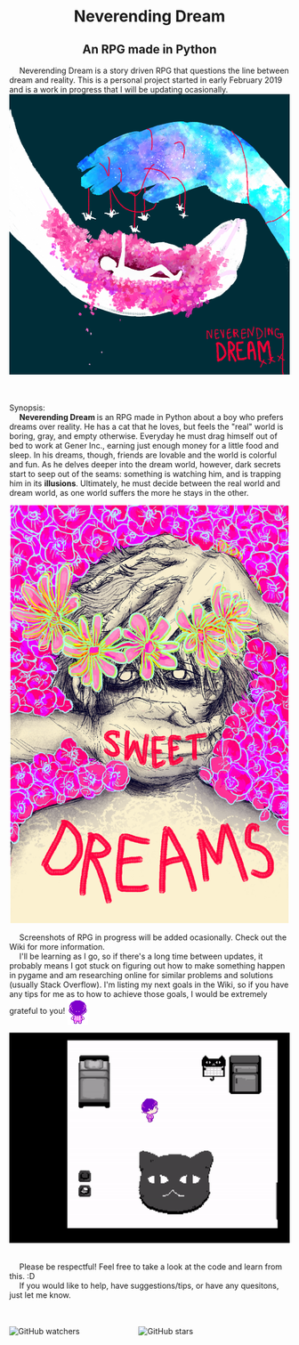 <h1 align="center"> Neverending Dream </h1>
<h2 align="center"> An RPG made in Python</h2>

&emsp; Neverending Dream is a story driven RPG that questions the line between dream and reality. This is a personal project started in early February 2019 and is a work in progress that I will be updating ocasionally.
![Cover Art](https://github.com/QueenChristina/Neverending-Dream-RPG-in-Python/blob/master/Pictures/Dreaming%20of%20a%20Thousand%20Cranes.png)

<br><br>
Synopsis: <br>
&emsp; <b> Neverending Dream </b> is an RPG made in Python about a boy who prefers dreams over reality. He has a cat that he loves, but feels the "real" world is boring, gray, and empty otherwise. Everyday he must drag himself out of bed to work at Gener Inc., earning just enough money for a little food and sleep. In his dreams, though, friends are lovable and the world is colorful and fun. As he delves deeper into the dream world, however, dark secrets start to seep out of the seams: something is watching him, and is trapping him in its <b>illusions</b>. Ultimately, he must decide between the real world and dream world, as one world suffers the more he stays in the other. 

<p align="center">
  <img src="https://github.com/QueenChristina/Neverending-Dream-RPG-in-Python/blob/master/Pictures/A%20Silent%20Night%2C%20Picking%20Flowers%20with%20My%20Friends.png" width="500">
</p>

&emsp; Screenshots of RPG in progress will be added ocasionally. Check out the Wiki for more information.
<br>
&emsp; I'll be learning as I go, so if there's a long time between updates, it probably means I got stuck on figuring out how to make something happen in pygame and am researching online for similar problems and solutions (usually Stack Overflow). I'm listing my next goals in the Wiki, so if you have any tips for me as to how to achieve those goals, I would be extremely grateful to you!
<img src="https://github.com/QueenChristina/Neverending-Dream-RPG-in-Python/blob/master/Pictures/Gif%20Player%20Walk%20Cycle.gif" align="center" title="Player Walk Cycle">
<br>
<p align="center">
  <img src="https://github.com/QueenChristina/Neverending-Dream-RPG-in-Python/blob/master/Pictures/Progress%203-3-19.gif" width="600">
</p>

<br> &emsp; Please be respectful! Feel free to take a look at the code and learn from this. :D
<br> &emsp; If you would like to help, have suggestions/tips, or have any quesitons, just let me know.

<br> <br> 
<img alt="GitHub watchers" src="https://img.shields.io/github/watchers/QueenChristina/Neverending-Dream-RPG-in-Python.svg?style=social">     &emsp;&emsp;&emsp;&emsp;&emsp;&emsp;&emsp;  <img alt="GitHub stars" src="https://img.shields.io/github/stars/QueenChristina/Neverending-Dream-RPG-in-Python.svg?style=social">
